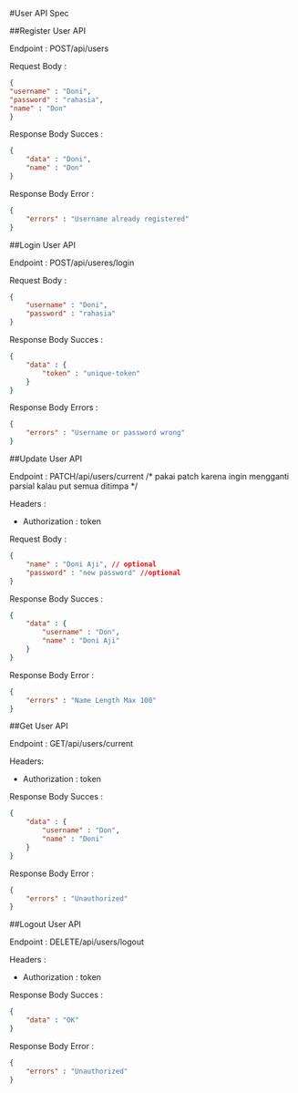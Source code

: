#User API Spec

##Register User API

Endpoint : POST/api/users

Request Body : 

```json
{
"username" : "Doni",
"password" : "rahasia",
"name" : "Don"
}
```
Response Body Succes : 
```json
{
    "data" : "Doni",
    "name" : "Don"
}
```

Response Body Error : 
```json 
{
    "errors" : "Username already registered"
}
```
##Login User API

Endpoint : POST/api/useres/login

Request Body :
```json
{
    "username" : "Doni",
    "password" : "rahasia"
}
```

Response Body Succes :
```json
{
    "data" : {
        "token" : "unique-token"
    }
}
```

Response Body Errors : 
```json
{
    "errors" : "Username or password wrong"
}
```
##Update User API

Endpoint : PATCH/api/users/current 
/* pakai patch karena ingin mengganti parsial kalau put semua ditimpa */

Headers : 

- Authorization : token

Request Body :

```json
{
    "name" : "Doni Aji", // optional
    "password" : "new password" //optional
}
```

Response Body Succes : 

```json
{
    "data" : {
        "username" : "Don",
        "name" : "Doni Aji" 
    }
}
```
Response Body Error : 
```json
{
    "errors" : "Name Length Max 100"
}
```

##Get User API

Endpoint : GET/api/users/current

Headers:
- Authorization : token

Response Body Succes : 
```json
{
    "data" : {
        "username" : "Don",
        "name" : "Doni"
    }
}
```
Response Body Error : 
```json
{
    "errors" : "Unauthorized"
}
```

##Logout User API

Endpoint : DELETE/api/users/logout

Headers : 
- Authorization : token

Response Body Succes : 
```json
{
    "data" : "OK"
}
```

Response Body Error : 
```json
{
    "errors" : "Unauthorized"
}
```